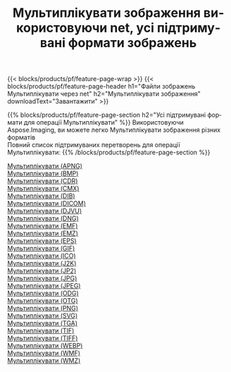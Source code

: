 ﻿---
title: Мультиплiкувати зображення використовуючи net, усі підтримувані формати зображень 
weight: 3920
url: /uk/net/cartoonify 
lang: uk
langdirlevel: 2
locales: zh-hans,ja,it,ru,de,es,fr,nl,id,lt,pl,pt,vi,tr,ko,zh-hant,ar,hi,th,sv,cs,uk,he
description: Використовуючи Aspose.Imaging, ви можете легко Мультиплiкувати зображення використовуючи  net
---

{{< blocks/products/pf/feature-page-wrap >}}
{{< blocks/products/pf/feature-page-header h1="Файли зображень Мультиплiкувати через net" h2="Мультиплiкувати зображення" downloadText="Завантажити" >}}


{{% blocks/products/pf/feature-page-section  h2="Усі підтримувані формати для операції Мультиплiкувати" %}}
Використовуючи Aspose.Imaging, ви можете легко Мультиплiкувати зображення різних форматів
<br/>
Повний список підтримуваних перетворень для операції Мультиплiкувати:
{{% /blocks/products/pf/feature-page-section %}}
<div class="container-fluid productfamilypage bg-gray">
    <div class="convertypes bg-gray agp-content section">
        <div class="container">
		<div class="row other-converters">
		    <div class='col-md-2 other-converter remove-lp remove-rp'><a href="/imaging/uk/net/cartoonify/apng" >Мультиплiкувати (APNG)</a></div><div class='col-md-2 other-converter remove-lp remove-rp'><a href="/imaging/uk/net/cartoonify/bmp" >Мультиплiкувати (BMP)</a></div><div class='col-md-2 other-converter remove-lp remove-rp'><a href="/imaging/uk/net/cartoonify/cdr" >Мультиплiкувати (CDR)</a></div><div class='col-md-2 other-converter remove-lp remove-rp'><a href="/imaging/uk/net/cartoonify/cmx" >Мультиплiкувати (CMX)</a></div><div class='col-md-2 other-converter remove-lp remove-rp'><a href="/imaging/uk/net/cartoonify/dib" >Мультиплiкувати (DIB)</a></div><div class='col-md-2 other-converter remove-lp remove-rp'><a href="/imaging/uk/net/cartoonify/dicom" >Мультиплiкувати (DICOM)</a></div><div class='col-md-2 other-converter remove-lp remove-rp'><a href="/imaging/uk/net/cartoonify/djvu" >Мультиплiкувати (DJVU)</a></div><div class='col-md-2 other-converter remove-lp remove-rp'><a href="/imaging/uk/net/cartoonify/dng" >Мультиплiкувати (DNG)</a></div><div class='col-md-2 other-converter remove-lp remove-rp'><a href="/imaging/uk/net/cartoonify/emf" >Мультиплiкувати (EMF)</a></div><div class='col-md-2 other-converter remove-lp remove-rp'><a href="/imaging/uk/net/cartoonify/emz" >Мультиплiкувати (EMZ)</a></div><div class='col-md-2 other-converter remove-lp remove-rp'><a href="/imaging/uk/net/cartoonify/eps" >Мультиплiкувати (EPS)</a></div><div class='col-md-2 other-converter remove-lp remove-rp'><a href="/imaging/uk/net/cartoonify/gif" >Мультиплiкувати (GIF)</a></div><div class='col-md-2 other-converter remove-lp remove-rp'><a href="/imaging/uk/net/cartoonify/ico" >Мультиплiкувати (ICO)</a></div><div class='col-md-2 other-converter remove-lp remove-rp'><a href="/imaging/uk/net/cartoonify/j2k" >Мультиплiкувати (J2K)</a></div><div class='col-md-2 other-converter remove-lp remove-rp'><a href="/imaging/uk/net/cartoonify/jp2" >Мультиплiкувати (JP2)</a></div><div class='col-md-2 other-converter remove-lp remove-rp'><a href="/imaging/uk/net/cartoonify/jpg" >Мультиплiкувати (JPG)</a></div><div class='col-md-2 other-converter remove-lp remove-rp'><a href="/imaging/uk/net/cartoonify/jpeg" >Мультиплiкувати (JPEG)</a></div><div class='col-md-2 other-converter remove-lp remove-rp'><a href="/imaging/uk/net/cartoonify/odg" >Мультиплiкувати (ODG)</a></div><div class='col-md-2 other-converter remove-lp remove-rp'><a href="/imaging/uk/net/cartoonify/otg" >Мультиплiкувати (OTG)</a></div><div class='col-md-2 other-converter remove-lp remove-rp'><a href="/imaging/uk/net/cartoonify/png" >Мультиплiкувати (PNG)</a></div><div class='col-md-2 other-converter remove-lp remove-rp'><a href="/imaging/uk/net/cartoonify/svg" >Мультиплiкувати (SVG)</a></div><div class='col-md-2 other-converter remove-lp remove-rp'><a href="/imaging/uk/net/cartoonify/tga" >Мультиплiкувати (TGA)</a></div><div class='col-md-2 other-converter remove-lp remove-rp'><a href="/imaging/uk/net/cartoonify/tif" >Мультиплiкувати (TIF)</a></div><div class='col-md-2 other-converter remove-lp remove-rp'><a href="/imaging/uk/net/cartoonify/tiff" >Мультиплiкувати (TIFF)</a></div><div class='col-md-2 other-converter remove-lp remove-rp'><a href="/imaging/uk/net/cartoonify/webp" >Мультиплiкувати (WEBP)</a></div><div class='col-md-2 other-converter remove-lp remove-rp'><a href="/imaging/uk/net/cartoonify/wmf" >Мультиплiкувати (WMF)</a></div><div class='col-md-2 other-converter remove-lp remove-rp'><a href="/imaging/uk/net/cartoonify/wmz" >Мультиплiкувати (WMZ)</a></div>
                </div>
        </div>
    </div>
</div>
<br/>
